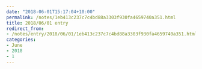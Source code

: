 ```yaml
---
date: "2018-06-01T15:17:04+10:00"
permalink: /notes/1eb413c237c7c4bd88a3303f930fa4659740a351.html
title: 2018/06/01 entry
redirect_from:
- /notes/entry/2018/06/01/1eb413c237c7c4bd88a3303f930fa4659740a351.html
categories:
- June
- 2018
- 1
---
```

